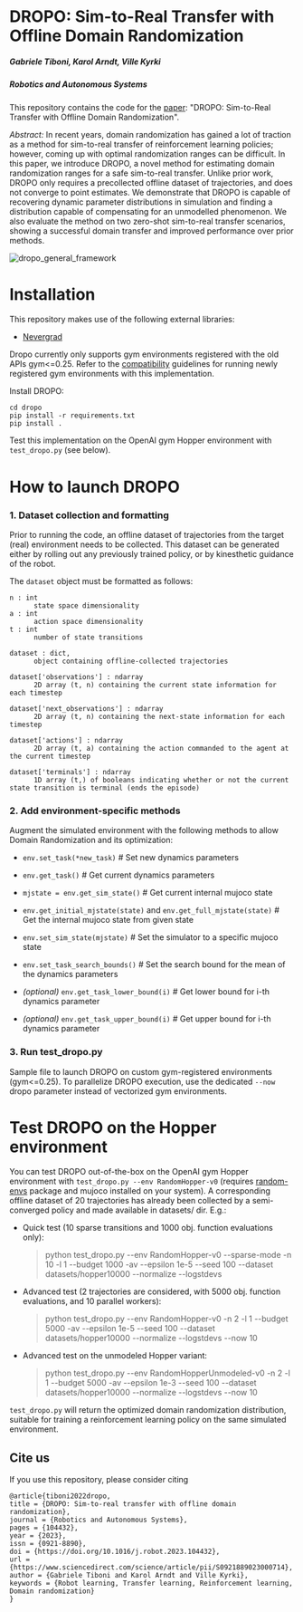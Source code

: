 <!-- # DROPO
Implementation of Domain Randomization Off-Policy Optimization (DROPO) for arbitrary offline datasets. DROPO shortens the reality gap when learning reinforcement learning policies in a sim-to-real setting.
 -->
# DROPO: Sim-to-Real Transfer with Offline Domain Randomization
##### Gabriele Tiboni, Karol Arndt, Ville Kyrki
##### Robotics and Autonomous Systems

This repository contains the code for the [paper](https://www.sciencedirect.com/science/article/pii/S0921889023000714): "DROPO: Sim-to-Real Transfer with Offline Domain Randomization".

*Abstract:* In recent years, domain randomization has gained a lot of traction as a method for sim-to-real transfer of reinforcement learning policies; however, coming up with optimal randomization ranges can be difficult.
In this paper, we introduce DROPO, a novel method for estimating domain randomization ranges for a safe sim-to-real transfer.
Unlike prior work, DROPO only requires a precollected offline dataset of trajectories, and does not converge to point estimates.
We demonstrate that DROPO is capable of recovering dynamic parameter distributions in simulation and finding a distribution capable of compensating for an unmodelled phenomenon.
We also evaluate the method on two zero-shot sim-to-real transfer scenarios, showing a successful domain transfer and improved performance over prior methods.

![dropo_general_framework](https://www.gabrieletiboni.com/assets/dropo_framework_general.png)

# Installation

This repository makes use of the following external libraries:
- [Nevergrad](https://github.com/facebookresearch/nevergrad)

Dropo currently only supports gym environments registered with the old APIs gym<=0.25. Refer to the [compatibility](https://gymnasium.farama.org/content/gym_compatibility/) guidelines for running newly registered gym environments with this implementation.

Install DROPO:
```
cd dropo
pip install -r requirements.txt
pip install .
```

Test this implementation on the OpenAI gym Hopper environment with `test_dropo.py` (see below).

# How to launch DROPO

### 1. Dataset collection and formatting

Prior to running the code, an offline dataset of trajectories from the target (real) environment needs to be collected. This dataset can be generated either by rolling out any previously trained policy, or by kinesthetic guidance of the robot.

The `dataset` object must be formatted as follows:

    n : int
          state space dimensionality
    a : int
          action space dimensionality
    t : int
          number of state transitions

    dataset : dict,
          object containing offline-collected trajectories

    dataset['observations'] : ndarray
          2D array (t, n) containing the current state information for each timestep

    dataset['next_observations'] : ndarray
          2D array (t, n) containing the next-state information for each timestep

    dataset['actions'] : ndarray
          2D array (t, a) containing the action commanded to the agent at the current timestep

    dataset['terminals'] : ndarray
          1D array (t,) of booleans indicating whether or not the current state transition is terminal (ends the episode)

### 2. Add environment-specific methods

Augment the simulated environment with the following methods to allow Domain Randomization and its optimization:
- `env.set_task(*new_task)` # Set new dynamics parameters
- `env.get_task()` # Get current dynamics parameters
- `mjstate = env.get_sim_state()` # Get current internal mujoco state
- `env.get_initial_mjstate(state)` and `env.get_full_mjstate(state)` # Get the internal mujoco state from given state
- `env.set_sim_state(mjstate)` # Set the simulator to a specific mujoco state

- `env.set_task_search_bounds()` # Set the search bound for the mean of the dynamics parameters
- _(optional)_ `env.get_task_lower_bound(i)` # Get lower bound for i-th dynamics parameter
- _(optional)_ `env.get_task_upper_bound(i)` # Get upper bound for i-th dynamics parameter


### 3. Run test_dropo.py

Sample file to launch DROPO on custom gym-registered environments (gym<=0.25). To parallelize DROPO execution, use the dedicated `--now` dropo parameter instead of vectorized gym environments.


# Test DROPO on the Hopper environment

You can test DROPO out-of-the-box on the OpenAI gym Hopper environment with `test_dropo.py --env RandomHopper-v0` (requires [random-envs](https://github.com/gabrieletiboni/random-envs) package and mujoco installed on your system). A corresponding offline dataset of 20 trajectories has already been collected by a semi-converged policy and made available in datasets/ dir.
E.g.:

- Quick test (10 sparse transitions and 1000 obj. function evaluations only):
  > python test_dropo.py --env RandomHopper-v0 --sparse-mode -n 10 -l 1 --budget 1000 -av --epsilon 1e-5 --seed 100 --dataset datasets/hopper10000 --normalize --logstdevs

- Advanced test (2 trajectories are considered, with 5000 obj. function evaluations, and 10 parallel workers):
  > python test_dropo.py --env RandomHopper-v0 -n 2 -l 1 --budget 5000 -av --epsilon 1e-5 --seed 100 --dataset datasets/hopper10000 --normalize --logstdevs --now 10

- Advanced test on the unmodeled Hopper variant:
  > python test_dropo.py --env RandomHopperUnmodeled-v0 -n 2 -l 1 --budget 5000 -av --epsilon 1e-3 --seed 100 --dataset datasets/hopper10000 --normalize --logstdevs --now 10

`test_dropo.py` will return the optimized domain randomization distribution, suitable for training a reinforcement learning policy on the same simulated environment.


## Cite us
If you use this repository, please consider citing

```
@article{tiboni2022dropo,
title = {DROPO: Sim-to-real transfer with offline domain randomization},
journal = {Robotics and Autonomous Systems},
pages = {104432},
year = {2023},
issn = {0921-8890},
doi = {https://doi.org/10.1016/j.robot.2023.104432},
url = {https://www.sciencedirect.com/science/article/pii/S0921889023000714},
author = {Gabriele Tiboni and Karol Arndt and Ville Kyrki},
keywords = {Robot learning, Transfer learning, Reinforcement learning, Domain randomization}
}
```
